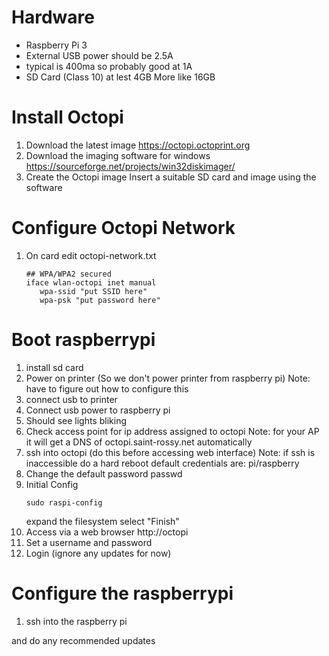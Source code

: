 # Hardware
* Raspberry Pi 3
* External USB power should be 2.5A
* typical is 400ma so probably good at 1A
* SD Card (Class 10) at lest 4GB More like 16GB


# Install Octopi
1. Download the latest image
   https://octopi.octoprint.org
1. Download the imaging software for windows
   https://sourceforge.net/projects/win32diskimager/
1. Create the Octopi image
   Insert a suitable SD card and image using the software
# Configure Octopi Network
1. On card edit octopi-network.txt
   ```
   ## WPA/WPA2 secured
   iface wlan-octopi inet manual
      wpa-ssid "put SSID here"
      wpa-psk "put password here"
   ```
# Boot raspberrypi
1. install sd card
1. Power on printer (So we don't power printer from raspberry pi)
   Note: have to figure out how to configure this
1. connect usb to printer
1. Connect usb power to raspberry pi
1. Should see lights bliking
1. Check access point for ip address assigned to octopi
   Note: for your AP it will get a DNS of octopi.saint-rossy.net automatically
1. ssh into octopi (do this before accessing web interface)
   Note: if ssh is inaccessible do a hard reboot
   default credentials are: pi/raspberry
1. Change the default password
   passwd
1. Initial Config
   ```
   sudo raspi-config
   ```
   expand the filesystem
   select "Finish"
1. Access via a web browser
   http://octopi
1. Set a username and password
1. Login (ignore any updates for now)
# Configure the raspberrypi
1. ssh into the raspberry pi

and do any recommended updates

